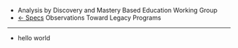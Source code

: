 - Analysis by Discovery and Mastery Based Education Working Group
- [<- Specs]()
Observations Toward Legacy Programs
-----------------------------------

- hello world
